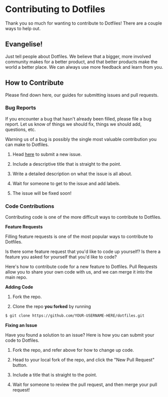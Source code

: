 # Contributing to Dotfiles

Thank you so much for wanting to contribute to Dotfiles! There are a couple ways to help out.

## Evangelise!

Just tell people about Dotfiles. We believe that a bigger, more involved community makes for a better product, and that better products make the world a better place. We can always use more feedback and learn from you.

## How to Contribute

Please find down here, our guides for submitting issues and pull requests.

### Bug Reports

If you encounter a bug that hasn't already been filled, please file a bug report. Let us know of things we should fix, things we should add, questions, etc.

Warning us of a bug is possibly the single most valuable contribution you can make to Dotfiles.

1) Head [here](https://github.com/reedia/dotfiles/issues/new) to submit a new issue.

2) Include a descriptive title that is straight to the point.

3) Write a detailed description on what the issue is all about.

4) Wait for someone to get to the issue and add labels.

5) The issue will be fixed soon!

### Code Contributions

Contributing code is one of the more difficult ways to contribute to Dotfiles.

**Feature Requests**

Filling feature requests is one of the most popular ways to contribute to Dotfiles.

Is there some feature request that you'd like to code up yourself? Is there a feature you asked for yourself that you'd like to code?

Here's how to contribute code for a new feature to Dotfiles. Pull Requests allow you to share your own code with us, and we can merge it into the main repo.

**Adding Code**

1) Fork the repo.

2) Clone the repo **you forked** by running
```sh
$ git clone https://github.com/YOUR-USERNAME-HERE/dotfiles.git
```

**Fixing an Issue**

Have you found a solution to an issue? Here is how you can submit your code to Dotfiles.

1) Fork the repo, and refer above for how to change up code.

1) Head to your local fork of the repo, and click the "New Pull Request" button.

2) Include a title that is straight to the point.

3) Wait for someone to review the pull request, and then merge your pull request!
